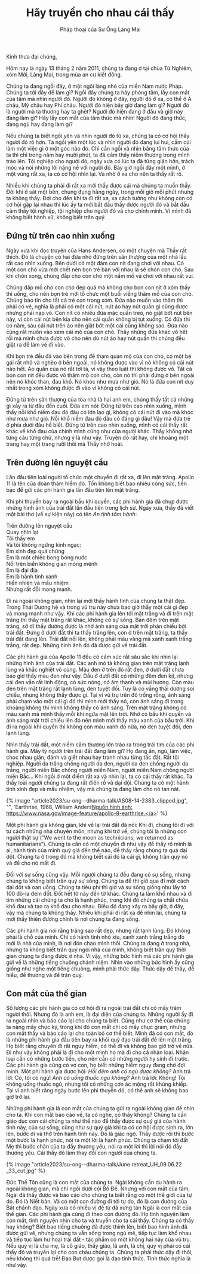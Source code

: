 ﻿---
title: Hãy truyền cho nhau cái thấy
author: Pháp thoại của Sư Ông Làng Mai
---

Kính thưa đại chúng,

Hôm nay là ngày 13 tháng 2 năm 2011, chúng ta đang ở tại chùa Từ Nghiêm, xóm Mới, Làng Mai, trong mùa an cư kiết đông.

Chúng ta đang ngồi đây, ở một ngôi làng nhỏ của miền Nam nước Pháp. Chúng ta tới đây để làm gì? Ngồi đây chúng ta hãy phóng tâm, lấy con mắt của tâm mà nhìn người đó. Người đó không ở đây, người đó ở xa, có thể ở Á châu, Mỹ châu hay Phi châu. Người đó hiện bây giờ đang làm gì? Người đó là người mà ta thương hay ta ghét? Người đó hiện đang ở đâu và giờ này đang làm gì? Hãy lấy con mắt của tâm thức mà nhìn! Người đó đang thức, đang ngủ hay đang làm gì? 

Nếu chúng ta biết ngồi yên và nhìn người đó từ xa, chúng ta có cơ hội thấy người đó rõ hơn. Ta ngồi yên một lúc và nhìn người đó đang lui hui, cắm cúi làm một việc gì ở một góc nào đó. Chỉ cần ngồi và nhìn bằng tâm thức của ta thì chỉ trong năm hay mười phút, ta đã cảm thấy niềm thương trong mình trào lên. Tội nghiệp cho người đó, ngày xưa có lúc ta đã từng giận hờn, trách móc và nói những lời nặng nề với người đó. Bây giờ ngồi đây một mình, ở một vùng rất xa, ta có cơ hội nhìn lại. Và nhờ ở xa cho nên ta thấy rất rõ. 

Nhiều khi chúng ta phải đi rất xa mới thấy được cái mà chúng ta muốn thấy. Đôi khi ở sát một bên, chung đụng hàng ngày, trong mỗi giờ mỗi phút nhưng ta không thấy. Đợi cho đến khi ta đi rất xa, xa cách tưởng như không còn có cơ hội gặp lại nhau thì lúc ấy ta mới bắt đầu thấy được người đó và bắt đầu cảm thấy tội nghiệp, tội nghiệp cho người đó và cho chính mình. Vì mình đã không biết hành xử, không biết trân quý.

## Đứng từ trên cao nhìn xuống

Ngày xưa khi đọc truyện của Hans Andersen, có một chuyện mà Thầy rất thích. Đó là chuyện có hai đứa nhỏ đứng trên sân thượng của một nhà lầu rất cao nhìn xuống. Bên dưới có một đám con nít đang chơi với nhau. Có một con chó vừa mới chết nên bọn trẻ bàn với nhau là sẽ chôn con chó. Sau khi chôn xong, chúng đắp cho con chó một nấm mồ và chơi với nhau rất vui. 

Chúng đắp mồ cho con chó đẹp quá mà không cho bọn con nít ở xóm thấy thì uổng, cho nên bọn trẻ mới tổ chức một buổi viếng thăm mồ của con chó. Chúng báo tin cho tất cả trẻ con trong xóm. Đứa nào muốn vào thăm thì phải có vé, nghĩa là phải có một cái nút, nút áo hay nút quần gì cũng được nhưng phải nạp vô. Con nít có nhiều đứa mặc quần treo, nó giật bớt nút bên này, vì còn cái nút bên kia cho nên cái quần không bị tụt xuống. Có đứa thì có năm, sáu cái nút trên áo nên giật bớt một cái cũng không sao. Đứa nào cũng rất muốn vào xem cái mồ của con chó. Thấy những đứa khác vô hết rồi mà mình chưa được vô cho nên dù nút áo hay nút quần thì chúng đều giật ra để làm vé đi vào. 

Khi bọn trẻ đều đã vào bên trong để tham quan mộ của con chó, có một bé gái rất nhỏ và nghèo ở bên ngoài, nó không được vào vì nó không có cái nút nào hết. Áo quần của nó rất tơi tả, vì vậy theo luật thì không được vô. Tất cả bọn con nít đều được vô thăm mộ con chó, còn nó thì phải đứng ở bên ngoài nên nó khóc than, đau khổ. Nó khóc như mưa như gió. Nó là đứa con nít duy nhất trong xóm không được đi vào vì không có cái nút. 

Đứng từ trên sân thượng của tòa nhà là hai anh em, chúng thấy tất cả những gì xảy ra từ đầu đến cuối. Đứa em nói: Đứng từ trên cao nhìn xuống, mình thấy nỗi khổ niềm đau đó đâu có lớn lao gì, không có cái nút đi vào mà khóc như mưa như gió. Nỗi khổ niềm đau đó đâu có đáng gì đâu! Vậy mà đứa trẻ ở phía dưới đâu hề biết. Đứng từ trên cao nhìn xuống, mình có cái thấy rất khác về khổ đau của chính mình cũng như của người khác. Thầy không nhớ từng câu từng chữ, nhưng ý là như vậy. Truyện đó rất hay, chỉ khoảng một trang hay một trang rưỡi thôi mà Thầy nhớ hoài. 

## Trên đường lên nguyệt cầu

Lần đầu tiên loài người tổ chức một chuyến đi rất xa, đi lên mặt trăng. Apollo 11 là tên của đoàn thám hiểm đó. Tốn không biết bao nhiêu công sức, tiền bạc để gửi các phi hành gia lần đầu tiên lên mặt trăng. 

Khi phi thuyền bay ra ngoài bầu khí quyển, các phi hành gia đã chụp được những hình ảnh của trái đất lần đầu tiên trong lịch sử. Ngày xưa, thầy đã viết một bài thơ (về sự kiện này) có tên *An tịnh tâm hành*: 

<div class="verse"><p>Trên đường lên nguyệt cầu<br/>
Quay nhìn lại<br/>
Tôi thấy em<br/>
Và tôi không ngừng kinh ngạc:<br/>
Em xinh đẹp quá chừng<br/>
Em là một chiếc bong bóng nước<br/>
Nổi trên biển không gian mông mênh<br/>
Em là đại địa<br/>
Em là hành tinh xanh<br/>
Hiển nhiên và mầu nhiệm<br/>
Nhưng rất đỗi mong manh.</p></div>

Đi ra ngoài không gian, nhìn lại mới thấy hành tinh của chúng ta thật đẹp. Trong Thái Dương hệ và trong vũ trụ này chưa bao giờ thấy một cái gì đẹp và mong manh như vậy. Khi các phi hành gia lên tới mặt trăng và đi trên mặt trăng thì thấy mặt trăng rất khác, không có sự sống. Ban đêm trên mặt trăng, sở dĩ thấy đường được là nhờ ánh sáng của mặt trời phản chiếu bởi trái đất. Đứng ở dưới đất thì ta thấy trăng lên, còn ở trên mặt trăng, ta thấy trái đất đang lên. Trái đất nổi lên, không phải màu vàng mà xanh xanh trắng trắng, rất đẹp. Những hình ảnh đó đã được gửi về trái đất. 

Các phi hành gia của Apollo 11 đều có cảm xúc rất sâu sắc khi nhìn lại những hình ảnh của trái đất. Các anh mô tả không gian trên mặt trăng lạnh lùng và khắc nghiệt vô cùng. Màu đen ở trên đó rất đen, ở dưới đất chưa bao giờ thấy màu đen như vậy. Dầu ở dưới đất có những đêm đen kịt, nhưng cái đen vẫn rất linh động, có sức nóng, có âm thanh và mùi hương. Còn màu đen trên mặt trăng rất lạnh lùng, đen tuyệt đối. Tuy là có vầng thái dương soi chiếu, nhưng không thấy được gì. Tại vì vũ trụ trên đó trống rỗng, ánh sáng phải chạm vào một cái gì đó thì mình mới thấy nó, còn ánh sáng đi trong khoảng không thì mình không thấy có ánh sáng. Trên mặt trăng không có màu xanh mà mình thấy mỗi khi ngửa mặt lên trời. Nhờ có bầu khí quyển và ánh sáng mặt trời chiếu lên đó nên mình mới thấy màu xanh của bầu trời. Khi đi ra ngoài khí quyển thì không còn màu xanh đó nữa, nó đen tuyệt đối, đen lạnh lùng. 

Nhìn thấy trái đất, một niềm cảm thương lớn trào ra trong trái tim của các phi hành gia. Mấy tỷ người trên trái đất đang làm gì? Họ đang ăn, ngủ, làm việc, chọc nhau giận, đánh và giết nhau hay tranh nhau từng tấc đất. Rất tội nghiệp. Người da trắng chống người da đen, người da đen chống người da trắng, người miền Bắc chống người miền Nam, người miền Nam chống người miền Bắc… Khi ngồi ở một điểm rất xa và nhìn lại, ta có cái thấy rất khác. Ta thấy loài người chúng ta đang rất điên rồ và dại dội. Chúng ta có một hành tinh xinh đẹp và mầu nhiệm, vậy mà chúng ta đang làm cho nó tan nát.

{% image "article2023/su-ong--dharma-talk/AS08-14-2383_clipped.jpg", "", 'Earthrise, 1968, William Anders<a class="note" href="https://www.nasa.gov/image-feature/apollo-8-earthrise">Nguồn hình ảnh: https://www.nasa.gov/image-feature/apollo-8-earthrise.</a>' %}

Một phi hành gia không gian, khi về lại trái đất đã nói: Khi đi, chúng tôi đi với tư cách những nhà chuyên môn, nhưng khi trở về, chúng tôi là những con người thật sự (“We went to the moon as technicians; we returned as humanitarians”). Chúng ta cần có một chuyến đi như vậy để thấy rõ mình là ai, hành tinh của mình quý giá đến thế nào, để thấy rằng chúng ta quá dại dột. Chúng ta ở trong đó mà không biết cái đó là cái gì, không trân quý nó và để cho nó mất đi. 

Đối với sự sống cũng vậy. Mỗi người chúng ta đều đang có sự sống, nhưng chúng ta không biết trân quý sự sống. Chúng ta để thì giờ qua đi một cách dại dột và oan uổng. Chúng ta tiêu phí thì giờ và sự sống giống như lấy tờ 100 đô-la đem đốt. Đốt hết tờ này đến tờ khác. Chúng ta làm khổ nhau và đi tìm những cái chúng ta cho là hạnh phúc, trong khi đó chúng ta chất chứa khổ đau và tạo ra khổ đau cho nhau. Điều đó đang xảy ra bây giờ, ở đây, vậy mà chúng ta không thấy. Nhiều khi phải đi rất xa để nhìn lại, chúng ta mới thấy thiên đường chính là nơi chúng ta đang sống. 

Các phi hành gia nói rằng trăng sao rất đẹp, nhưng rất lạnh lùng. Đó không phải là chỗ của mình. Chỉ có hành tinh nhỏ xíu, xanh xanh trắng trắng đó mới là nhà của mình, là nơi đón chào mình thôi. Chúng ta đang ở trong nhà, nhưng ta không biết trân quý ngôi nhà của mình, không biết trân quý thời gian chúng ta đang được ở nhà. Vì vậy, những bức hình mà các phi hành gia gửi về là những tiếng chuông chánh niệm. Nhìn vào những bức hình ấy cũng giống như nghe một tiếng chuông, mình phải thức dậy. Thức dậy để thấy, để hiểu, để thương và để trân quý.

## Con mắt của thế gian

Số lượng các phi hành gia có cơ hội đi ra ngoài trái đất chỉ có mấy trăm người thôi. Nhưng đó là anh em, là đại diện của chúng ta. Những người ấy đi ra ngoài nhìn và báo cáo lại cho chúng ta biết. Cũng như cơ thể của chúng ta nặng mấy chục ký, trong khi đó con mắt chỉ có mấy chục gram, nhưng con mắt thấy và báo cáo lại cho toàn bộ cơ thể biết. Mình đã có con mắt, đó là những phi hành gia đầu tiên bay ra khỏi quỹ đạo trái đất để lên mặt trăng. Họ biết rằng chuyến đi rất nguy hiểm, có thể đi và không bao giờ trở về nữa. Đi như vậy không phải là đi cho một mình họ mà đi cho cả nhân loại. Nhân loại cần có những bước tiến, cho nên cần có những người hy sinh đi trước. Các phi hành gia cũng có vợ con, họ biết những hiểm nguy đang chờ đợi mình. Một phi hành gia được hỏi: *Hồi đêm anh có ngủ được không?* Anh trả lời: Có, tôi có ngủ! *Anh có uống thuốc ngủ không?* Anh trả lời: Không! Tôi không uống thuốc ngủ, nhưng tôi có những cơn ác mộng rất khủng khiếp. Tại vì anh biết rằng ngày bước lên phi thuyền đó, có thể anh sẽ không bao giờ trở lại.

Những phi hành gia là con mắt của chúng ta gửi ra ngoài không gian để nhìn cho ta. Khi con mắt báo cáo về, ta có nghe, có thấy không? Chúng ta cần giáo dục con cái chúng ta như thế nào để thấy được sự quý giá của hành tinh này, của sự sống, cũng như sự quý giá khi ta có cơ hội được sinh ra, lớn lên, bước đi và thở trên hành tinh này. Đó là giác ngộ. Thấy được rồi thì bước một bước là hạnh phúc, nói ra một lời là hạnh phúc. Chúng ta chạm tới đất Mẹ thì bước chân của ta đầy thương yêu, nói ra một lời thì lời nói đó đầy thương yêu. Cái thấy đó làm thay đổi con người của chúng ta.

{% image "article2023/su-ong--dharma-talk/June retreat_UH_09.06.22 _33_cut.jpg" %}

Đức Thế Tôn cũng là con mắt của chúng ta. Ngài không cần du hành ra ngoài không gian, mà chỉ ngồi dưới cội Bồ Đề. Nhưng với con mắt của tâm, Ngài đã thấy được và báo cáo cho chúng ta biết rằng có một thế giới của tự do. Đó là Niết bàn. Và có một con đường đi tới tự do, đó là con đường của Bát chánh đạo. Ngày xưa có nhiều vị đệ tử đã xưng tán Ngài là con mắt của thế gian. Các phi hành gia cũng đi theo con đường đó. Họ tình nguyện làm con mắt, tình nguyện nhìn cho ta và truyền cho ta cái thấy. Chúng ta có thấy hay không? Biết bao tiếng chuông đã được thỉnh lên, biết bao hình ảnh đã được gửi về, nhưng chúng ta vẫn sống trong ngủ mê, tiếp tục làm khổ nhau và tiếp tục làm hư hoại trái đất - tác phẩm có một không hai này của vũ trụ. Nếu quý vị là cha mẹ, là cô giáo, thầy giáo, là anh, là chị, quý vị phải có cái thấy đó và truyền lại cho con cháu chúng ta. Chúng ta phải thức dậy đi thôi, nếu không thì quá trễ! Đạo Bụt được gọi là đạo tỉnh thức. Tỉnh thức nghĩa là như vậy.
